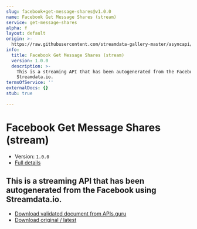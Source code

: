 ```yaml
---
slug: facebook+get-message-shares@v1.0.0
name: Facebook Get Message Shares (stream)
service: get-message-shares
alpha: f
layout: default
origin: >-
  https://raw.githubusercontent.com/streamdata-gallery-master/asyncapi/master/_listings/facebook/facebook-get-message-shares-stream-async.md
info:
  title: Facebook Get Message Shares (stream)
  version: 1.0.0
  description: >-
    This is a streaming API that has been autogenerated from the Facebook using
    Streamdata.io.
termsOfService: ''
externalDocs: {}
stub: true

---
```

# Facebook Get Message Shares (stream)

* Version: `1.0.0`
* [Full details](../html/facebook+get-message-shares@v1.0.0.html)



## This is a streaming API that has been autogenerated from the Facebook using Streamdata.io.



* [Download validated document from APIs.guru](https://raw.githubusercontent.com/APIs-guru/asyncapi-directory/master/docs/APIs/facebook%2Bget-message-shares%40v1.0.0.yaml)
* [Download original / latest](https://raw.githubusercontent.com/streamdata-gallery-master/asyncapi/master/_listings/facebook/facebook-get-message-shares-stream-async.md)

<script type="application/ld+json">
{
  "@context": "http://schema.org/",
  "@type": "WebAPI",
  "description": "This is a streaming API that has been autogenerated from the Facebook using Streamdata.io.",
  "documentation": "",

  "name": "Facebook Get Message Shares (stream)"
}
</script>
